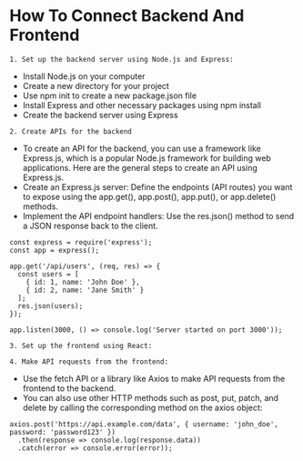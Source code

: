  # How To Connect Backend And Frontend
 
`1. Set up the backend server using Node.js and Express:`
- Install Node.js on your computer
- Create a new directory for your project
- Use npm init to create a new package.json file
- Install Express and other necessary packages using npm install
- Create the backend server using Express

`2. Create APIs for the backend`
- To create an API for the backend, you can use a framework like Express.js, which is a popular Node.js framework for building web applications. Here are the general steps to create an API using Express.js.
- Create an Express.js server: Define the endpoints (API routes) you want to expose using the app.get(), app.post(), app.put(), or app.delete() methods.
- Implement the API endpoint handlers: Use the res.json() method to send a JSON response back to the client.
```
const express = require('express');
const app = express();

app.get('/api/users', (req, res) => {
  const users = [
    { id: 1, name: 'John Doe' },
    { id: 2, name: 'Jane Smith' }
  ];
  res.json(users);
});

app.listen(3000, () => console.log('Server started on port 3000'));

```

`3. Set up the frontend using React:`

`4. Make API requests from the frontend:`
- Use the fetch API or a library like Axios to make API requests from the frontend to the backend.
- You can also use other HTTP methods such as post, put, patch, and delete by calling the corresponding method on the axios object:
```
axios.post('https://api.example.com/data', { username: 'john_doe', password: 'password123' })
  .then(response => console.log(response.data))
  .catch(error => console.error(error));

```

